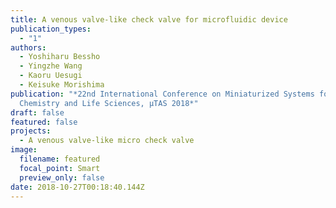 ```yaml
---
title: A venous valve-like check valve for microfluidic device
publication_types:
  - "1"
authors:
  - Yoshiharu Bessho
  - Yingzhe Wang
  - Kaoru Uesugi
  - Keisuke Morishima
publication: "*22nd International Conference on Miniaturized Systems for
  Chemistry and Life Sciences, µTAS 2018*"
draft: false
featured: false
projects:
  - A venous valve-like micro check valve
image:
  filename: featured
  focal_point: Smart
  preview_only: false
date: 2018-10-27T00:18:40.144Z
---
```

